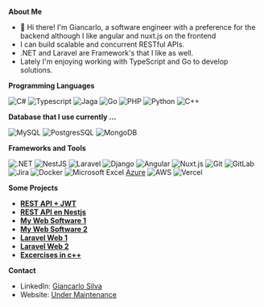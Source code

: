 
<!--<img src="./aws-banner2.png" alt="ssr" style="width: 100%; height: 30%">-->

**About Me**
* 👋 Hi there! I'm Giancarlo, a software engineer with a preference for the backend although I like angular and nuxt.js on the frontend
* I can build scalable and concurrent RESTful APIs. 
* .NET and Laravel are Framework's that I like as well. 
* Lately I'm enjoying working with TypeScript and Go to develop solutions.

**Programming Languages**

![C#](https://img.shields.io/badge/C%23-239120?style=for-the-badge&logo=c-sharp&logoColor=white)
![Typescript](https://img.shields.io/badge/TypeScript-007ACC?style=for-the-badge&logo=typescript&logoColor=white)
![Jaga](https://img.shields.io/badge/java-%23ED8B00.svg?style=for-the-badge&logo=openjdk&logoColor=white)
![Go](https://img.shields.io/badge/Go-%2300ADD8.svg?style=for-the-badge&logo=go&logoColor=white)
![PHP](https://img.shields.io/badge/PHP-777BB4?style=for-the-badge&logo=php&logoColor=white)
![Python](https://img.shields.io/badge/Python-3776AB?style=for-the-badge&logo=python&logoColor=white)
![C++](https://img.shields.io/badge/C++-00599C?style=for-the-badge&logo=cplusplus&logoColor=white)
<!--![Rust](https://img.shields.io/badge/Rust-%23000000.svg?style=for-the-badge&logo=rust&logoColor=white)-->

**Database that I use currently ...**

![MySQL](https://img.shields.io/badge/MySQL-4479A1?style=for-the-badge&logo=mysql&logoColor=white)
![PostgresSQL](https://img.shields.io/badge/PostgreSQL-336791?style=for-the-badge&logo=postgresql&logoColor=white)
![MongoDB](https://img.shields.io/badge/MongoDB-47A248?style=for-the-badge&logo=mongodb&logoColor=white)

**Frameworks and Tools**

![.NET](https://img.shields.io/badge/.NET-512BD4?style=for-the-badge&logo=.net&logoColor=white)
![NestJS](https://img.shields.io/badge/NestJS-E0234E?style=for-the-badge&logo=nestjs&logoColor=white)
![Laravel](https://img.shields.io/badge/Laravel-FF2D20?style=for-the-badge&logo=laravel&logoColor=white)
![Django](https://img.shields.io/badge/Django-092D1F?style=for-the-badge&logo=django&logoColor=white)
![Angular](https://img.shields.io/badge/Angular-DD0031?style=for-the-badge&logo=angular&logoColor=white)
![Nuxt.js](https://img.shields.io/badge/Nuxt.js-00DC82?style=for-the-badge&logo=nuxtdotjs&logoColor=white)
![Git](https://img.shields.io/badge/Git-F05032?style=for-the-badge&logo=git&logoColor=white)
![GitLab](https://img.shields.io/badge/GitLab-FC6D26?style=for-the-badge&logo=gitlab&logoColor=white)
![Jira](https://img.shields.io/badge/Jira-0052CC?style=for-the-badge&logo=jira&logoColor=white)
![Docker](https://img.shields.io/badge/Docker-2496ED?style=for-the-badge&logo=docker&logoColor=white)
![Microsoft Excel](https://img.shields.io/badge/Microsoft_Excel-217346?style=for-the-badge&logo=microsoft-excel&logoColor=white)
[Azure](https://img.shields.io/badge/Azure-0089D6?style=for-the-badge&logo=microsoft-azure&logoColor=white)
![AWS](https://img.shields.io/badge/AWS-232F3E?style=for-the-badge&logo=amazon-aws&logoColor=white)
![Vercel](https://img.shields.io/badge/Vercel-000000?style=for-the-badge&logo=vercel&logoColor=white)

**Some Projects**

- [**REST API + JWT**](https://maintenance-page-test.vercel.app/)
- [**REST API en Nestjs**](https://maintenance-page-test.vercel.app/)
- [**My Web Software 1**](https://maintenance-page-test.vercel.app/)
- [**My Web Software 2**](https://maintenance-page-test.vercel.app/)
- [**Laravel Web 1**](https://iboutplacement.com/)
- [**Laravel Web 2**](https://ibconstruye.com/)
- [**Excercises in c++**](https://github.com/gianbdev/C-Challenges/)
  
**Contact**
<ul>
  <li>LinkedIn: <a href="https://www.linkedin.com/in/giancarlo-silva-000a13285/">Giancarlo Silva</a></li>
  <li>Website: <a href="https://maintenance-page-test.vercel.app/">Under Maintenance</a></li>
</ul>

<!--<
SQUARE ICONS
a href="https://skillicons.dev">
      <img src="https://skillicons.dev/icons?i=git,vercel,emacs,vim,neovim,bash,visualstudio,vscode,eclipse,linux,arch,kali,mint,ubuntu,debian,windows,mysql,mongodb,sqlite,firebase,postgres,graphql,heroku,azure,gcp,svg,perl,nginx,yarn,cmake,npm,pnpm,nodejs,laravel,nestjs,django,dotnet,angular,go,js,jquery,lua,wordpress,github,gitlab,gmail,discord,obsidian,linkedin,postman,docker,stackoverflow" />
</a>-->
